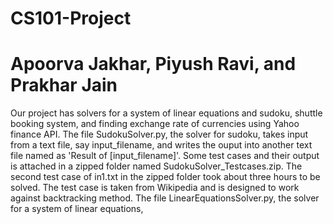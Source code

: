 # CS101-Project
# Apoorva Jakhar, Piyush Ravi, and Prakhar Jain

Our project has solvers for a system of linear equations and sudoku, shuttle booking system, and finding exchange rate of currencies using Yahoo finance API. 
The file SudokuSolver.py, the solver for sudoku, takes input from a text file, say input_filename, and writes the ouput into another text file named as 'Result of [input_filename]'.
Some test cases and their output is attached in a zipped folder named SudokuSolver_Testcases.zip.
The second test case of in1.txt in the zipped folder took about three hours to be solved. The test case is taken from Wikipedia and is designed to work against backtracking method.
The file LinearEquationsSolver.py, the solver for a system of linear equations, 
